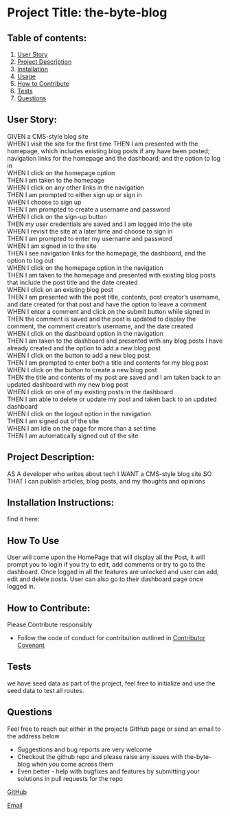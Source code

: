 # Project Title: the-byte-blog 

## Table of contents:
1. [User Story](#User-Story)
1. [Project Description](#Project-Description)
1. [Installation](#Installation-Instructions)
1. [Usage](#How-To-Use)
1. [How to Contribute](#How-to-Contribute)
1. [Tests](#Tests)
1. [Questions](#Questions)



## User Story:
GIVEN a CMS-style blog site<br />
WHEN I visit the site for the first time
THEN I am presented with the homepage, which includes existing blog posts if any have been posted; navigation links for the homepage and the dashboard; and the option to log in<br />
WHEN I click on the homepage option<br />
THEN I am taken to the homepage<br />
WHEN I click on any other links in the navigation<br />
THEN I am prompted to either sign up or sign in<br />
WHEN I choose to sign up<br />
THEN I am prompted to create a username and password<br />
WHEN I click on the sign-up button<br />
THEN my user credentials are saved and I am logged into the site<br />
WHEN I revisit the site at a later time and choose to sign in<br />
THEN I am prompted to enter my username and password<br />
WHEN I am signed in to the site<br />
THEN I see navigation links for the homepage, the dashboard, and the option to log out<br />
WHEN I click on the homepage option in the navigation<br />
THEN I am taken to the homepage and presented with existing blog posts that include the post title and the date created<br />
WHEN I click on an existing blog post<br />
THEN I am presented with the post title, contents, post creator’s username, and date created for that post and have the option to leave a comment<br />
WHEN I enter a comment and click on the submit button while signed in<br />
THEN the comment is saved and the post is updated to display the comment, the comment creator’s username, and the date created<br />
WHEN I click on the dashboard option in the navigation<br />
THEN I am taken to the dashboard and presented with any blog posts I have already created and the option to add a new blog post<br />
WHEN I click on the button to add a new blog post<br />
THEN I am prompted to enter both a title and contents for my blog post<br />
WHEN I click on the button to create a new blog post<br />
THEN the title and contents of my post are saved and I am taken back to an updated dashboard with my new blog post<br />
WHEN I click on one of my existing posts in the dashboard<br />
THEN I am able to delete or update my post and taken back to an updated dashboard<br />
WHEN I click on the logout option in the navigation<br />
THEN I am signed out of the site<br />
WHEN I am idle on the page for more than a set time<br />
THEN I am automatically signed out of the site <br />


## Project Description:
AS A developer who writes about tech
I WANT a CMS-style blog site
SO THAT I can publish articles, blog posts, and my thoughts and opinions

## Installation Instructions:
find it here: 

## How To Use
User will come upon the HomePage that will display all the Post, it will prompt you to login if you try to edit, add comments or try to go to the dashboard. Once logged in all the features are unlocked and user can add, edit and delete posts. User can also go to their dashboard page once logged in. 

## How to Contribute:
Please Contribute responsibly 
* Follow the code of conduct for contribution outlined in [Contributor Covenant](https://www.contributor-covenant.org/) 

## Tests
we have seed data as part of the project, feel free to initialize and use the seed data to test all routes. 

## Questions
Feel free to reach out either in the projects GitHub page or send an email to the address below

* Suggestions and bug reports are very welcome
* Checkout the github repo and please raise any issues with the-byte-blog when you come across them
* Even better - help with bugfixes and features by submitting your solutions in pull requests for the repo

[GitHub](https://github.com/chattean/the-byte-blog)

[Email](mailto:anujchatterjee@gmail.com) 
